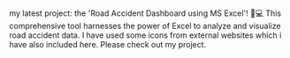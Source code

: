 my latest project: the 'Road Accident Dashboard using MS Excel'! 🚗💻 This comprehensive tool harnesses the power of Excel to analyze and visualize road accident data.
I have used some icons from external websites which i have also included here.
Please check out my project.

